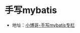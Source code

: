 # 手写mybatis

* 地址：[小博哥-手写mybatis专栏](https://bugstack.cn/md/spring/develop-mybatis/2022-03-20-第1章：开篇介绍，手写Mybatis能给你带来什么？.html)